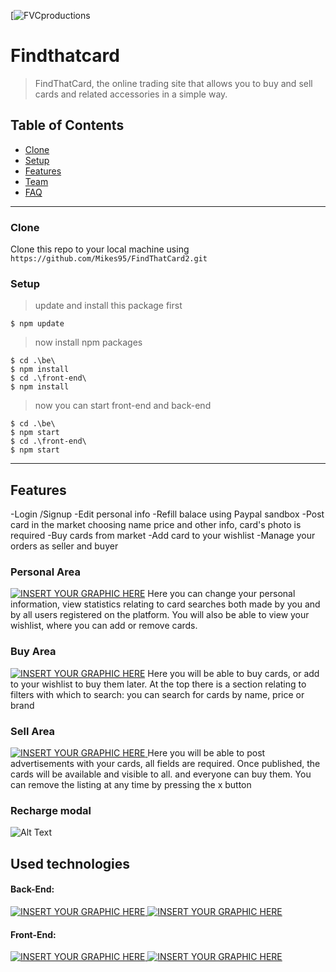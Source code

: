 

[![FVCproductions](https://i.ibb.co/8DWdsJm/Senza-titolo-1.png)



# Findthatcard

> FindThatCard, the online trading site that allows you to buy and sell cards and related accessories in a simple way.





## Table of Contents
- [Clone](#installation)
- [Setup](#features)
- [Features](#contributing)
- [Team](#team)
- [FAQ](#faq)

---


### Clone

 Clone this repo to your local machine using `https://github.com/Mikes95/FindThatCard2.git`

### Setup

> update and install this package first

```shell
$ npm update
```

> now install npm  packages

```shell
$ cd .\be\
$ npm install
$ cd .\front-end\
$ npm install
```
> now you can start front-end and back-end
```shell
$ cd .\be\
$ npm start
$ cd .\front-end\
$ npm start
```

---

## Features
-Login /Signup
-Edit personal info
-Refill balace using Paypal sandbox
-Post card in the market choosing name price and other info, card's photo is required
-Buy cards from market
-Add card to your wishlist
-Manage your orders as seller and buyer

### Personal Area
[![INSERT YOUR GRAPHIC HERE](https://i.ibb.co/n7RwKCs/Cattura.jpg)]()
Here you can change your personal information, view statistics relating to card searches both made by you and by all users registered on the platform.
You will also be able to view your wishlist, where you can add or remove cards.

### Buy Area
[![INSERT YOUR GRAPHIC HERE](https://i.ibb.co/qkh6PwX/buy.jpg)]()
Here you will be able to buy cards, or add to your wishlist to buy them later. At the top there is a section relating to filters with which to search: you can search for cards by name, price or brand

### Sell Area
[![INSERT YOUR GRAPHIC HERE](https://i.ibb.co/23HJLNq/sell.jpg) ]()
Here you will be able to post advertisements with your cards, all fields are required.
Once published, the cards will be available and visible to all. and everyone can buy them. You can remove the listing at any time by pressing the x button

### Recharge modal

![Alt Text](https://s8.gifyu.com/images/gif_coin.gif )




## Used technologies
#### Back-End:
[![INSERT YOUR GRAPHIC HERE](https://www.macizotech.com/wp-content/uploads/2017/07/mongodb-logo.png) ]()
[![INSERT YOUR GRAPHIC HERE](https://cdn.iconscout.com/icon/free/png-256/node-js-3-1174937.png) ]()
#### Front-End:
[![INSERT YOUR GRAPHIC HERE](https://cdn.iconscout.com/icon/free/png-256/react-1543566-1306069.png) ]()
[![INSERT YOUR GRAPHIC HERE](https://cdn.iconscout.com/icon/free/png-256/sass-226054.png) ]()


